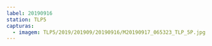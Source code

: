 ```yaml
---
label: 20190916
station: TLP5
capturas:
  - imagem: TLP5/2019/201909/20190916/M20190917_065323_TLP_5P.jpg
---
```

